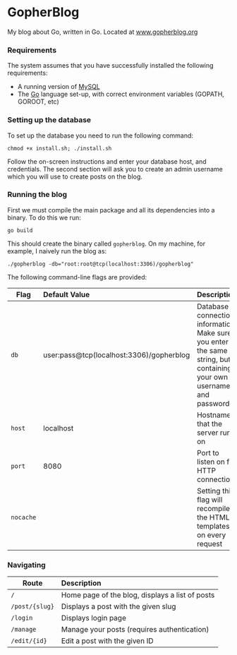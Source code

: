 GopherBlog
==========

My blog about Go, written in Go. Located at www.gopherblog.org

### Requirements

The system assumes that you have successfully installed the following requirements:

* A running version of [MySQL](http://dev.mysql.com/doc/refman/5.1/en/installing.html)
* The [Go](https://golang.org/doc/install) language set-up, with correct environment variables (GOPATH, GOROOT, etc)

### Setting up the database

To set up the database you need to run the following command:

`chmod +x install.sh; ./install.sh`

Follow the on-screen instructions and enter your database host, and credentials. The second section will ask you to create an admin username which you will use to create posts on the blog.

### Running the blog

First we must compile the main package and all its dependencies into a binary. To do this we run:

`go build`

This should create the binary called `gopherblog`. On my machine, for example, I naively run the blog as:

`./gopherblog -db="root:root@tcp(localhost:3306)/gopherblog"`

The following command-line flags are provided:

| Flag         | Default Value                              | Description                                     |
| ------------- |:------------------------------------------|:------------------------------------------------|
| `db`           | user:pass@tcp(localhost:3306)/gopherblog | Database connection information. Make sure you enter the same string, but containing your own username and password  |
| `host`           | localhost | Hostname that the server runs on |
| `port`           | 8080 | Port to listen on for HTTP connections |
| `nocache`        |  | Setting this flag will recompile the HTML templates on every request |


### Navigating

| Route         | Description                                     |
| ------------- |:------------------------------------------------|
| `/`           | Home page of the blog, displays a list of posts |
| `/post/{slug}`| Displays a post with the given slug             |
| `/login`      | Displays login page                             |
| `/manage`     | Manage your posts (requires authentication)     |
| `/edit/{id}`  | Edit a post with the given ID                   |
